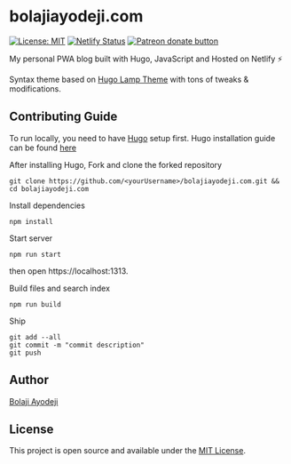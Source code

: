 # bolajiayodeji.com

[![License: MIT](https://img.shields.io/badge/License-MIT-blue.svg)](https://opensource.org/licenses/MIT) [![Netlify Status](https://api.netlify.com/api/v1/badges/a596dc79-6e68-4927-8d05-2c32cae50786/deploy-status)](https://app.netlify.com/sites/bolaji-ayodeji/deploys) <a href="https://patreon.com/bolajiayodeji"><img src="https://img.shields.io/endpoint.svg?url=https://shieldsio-patreon.herokuapp.com/bolajiayodeji&style=for-the-badge" alt="Patreon donate button" /> </a>

My personal PWA blog built with Hugo, JavaScript and Hosted on Netlify ⚡ <br>

Syntax theme based on [Hugo Lamp Theme](https://github.com/huyb1991/hugo-lamp) with tons of tweaks & modifications.


## Contributing Guide

To run locally, you need to have [Hugo](https://gohugo.io/) setup first.
Hugo installation guide can be found [here](https://gohugo.io/getting-started/installing) <br>


After installing Hugo,  Fork and clone the forked repository <br>
```
git clone https://github.com/<yourUsername>/bolajiayodeji.com.git && cd bolajiayodeji.com
```

Install dependencies <br>
```
npm install
```

Start server <br>
```
npm run start
```
then open https://localhost:1313.

Build files and search index <br>
```
npm run build
```

Ship
```
git add --all
git commit -m "commit description"
git push
```

## Author

[Bolaji Ayodeji](https://www.bolajiayodeji.com)

## License

This project is open source and available under the [MIT License](LICENSE).
